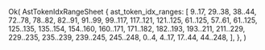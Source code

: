 Ok(
    AstTokenIdxRangeSheet {
        ast_token_idx_ranges: [
            9..17,
            29..38,
            38..44,
            72..78,
            78..82,
            82..91,
            91..99,
            99..117,
            117..121,
            121..125,
            61..125,
            57..61,
            61..125,
            125..135,
            135..154,
            154..160,
            160..171,
            171..182,
            182..193,
            193..211,
            211..229,
            229..235,
            235..239,
            239..245,
            245..248,
            0..4,
            4..17,
            17..44,
            44..248,
        ],
    },
)